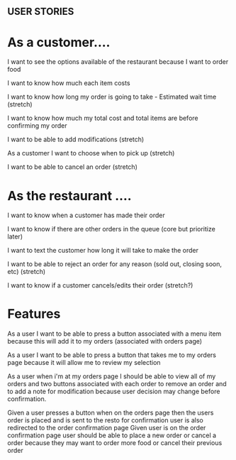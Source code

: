 ## USER STORIES

# As a customer….
I want to see the options available of the restaurant because I want to order food

I want to know how much each item costs

I want to know how long my order is going to take - Estimated wait time (stretch)

I want to know how much my total cost and total items are before confirming my order

I want to be able to add modifications (stretch)

As a customer I want to choose when to pick up (stretch)

I want to be able to cancel an order (stretch)

# As the restaurant ….
I want to know when a customer has made their order

I want to know if there are other orders in the queue (core but prioritize later)

I want to text the customer how long it will take to make the order

I want to be able to reject an order for any reason (sold out, closing soon, etc) (stretch)

I want to know if a customer cancels/edits their order (stretch?)

# Features
As a user I want to be able to press a button associated with a menu item because this will add it to my orders (associated with orders page)

As a user I want to be able to press a button that takes me to my orders page because it will allow me to review my selection 

As a user when i'm at my orders page I should be able to view all of my orders and two buttons associated with each order to remove an order and to add a note for modification because user decision may change before confirmation.

Given a user presses a button when on the orders page then the users order is placed and is sent to the resto for confirmation user is also redirected to the order confirmation page
Given user is on the order confirmation page user should be able to place a new order or cancel a order because they may want to order more food or cancel their previous order 
